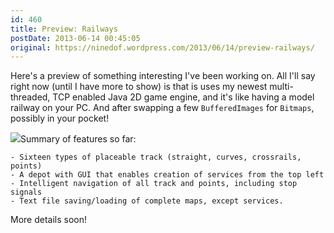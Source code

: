 ```yaml
---
id: 460
title: Preview: Railways
postDate: 2013-06-14 00:45:05
original: https://ninedof.wordpress.com/2013/06/14/preview-railways/
---
```


Here's a preview of something interesting I've been working on. All I'll say right now (until I have more to show) is that is uses my newest multi-threaded, TCP enabled Java 2D game engine, and it's like having a model railway on your PC. And after swapping a few <code>BufferedImages</code> for <code>Bitmaps</code>, possibly in your pocket!

![](http://ninedof.files.wordpress.com/2013/06/preview1.png?w=545)Summary of features so far:


	- Sixteen types of placeable track (straight, curves, crossrails, points)
	- A depot with GUI that enables creation of services from the top left
	- Intelligent navigation of all track and points, including stop signals
	- Text file saving/loading of complete maps, except services.


More details soon!
